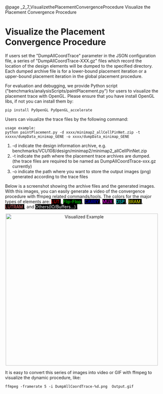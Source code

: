 @page _2_7_VisualizethePlacementConvergenceProcedure Visualize the Placement Convergence Procedure
# Visualize the Placement Convergence Procedure

If users set the "DumpAllCoordTrace" parameter in the JSON configuration file, a series of "DumpAllCoordTrace-XXX.gz" files which record the location of the design elements will be dumped to the specified directory. Each dumped archive file is for a lower-bound placement iteration or a upper-bound placement iteration in the global placement procedure.

For evaluation and debugging, we provide Python script ("benchmarks/analysisScripts/paintPlacement.py") for users to visualize the placement trace with OpenGL. Please ensure that you have install OpenGL libs, if not you can install them by:

```
pip install PyOpenGL PyOpenGL_accelerate
```

Users can visualize the trace files by the following command:

```
usage example:
python paintPlacement.py -d xxxx/minimap2_allCellPinNet.zip -t xxxxx/dumpData_minimap_GENE -o xxxx/dumpData_minimap_GENE
```

1. -d indicate the design information archive, e.g.   benchmarks/VCU108/design/minimap2/minimap2_allCellPinNet.zip
2. -t indicate the path where the placement trace archives are dumped. (the trace files are required to be named as DumpAllCoordTrace-xxx.gz currently)
3. -o indicate the path where you want to store the output images (png) generated according to the trace files

Below is a screenshot showing the archive files and the generated images. With this images, you can easily generate a video of the convergence procedure with ffmpeg related commands/tools. The colors for the major types of elements are: 
<span style="background:#000000;color:#ff0000">LUT </span>, 
<span style="background:#000000;color:#00ff00">Flip-Flop </span>, 
<span style="background:#000000;color:#0000ff">CARRY </span>, 
<span style="background:#000000;color:#ff00ff">MUX </span>, 
<span style="background:#000000;color:#00ffff">DSP </span>, 
<span style="background:#000000;color:#ffff00">BRAM </span>, 
<span style="background:#000000;color:#ff7f7f">LUTRAM </span>, 
and <span style="background:#000000;color:#ffffff">Others(IO/Buffers...) </span>.

<center>
<img src="visProc.png" align="center" alt="Visualized Example" title="Visualized Example" width="500" /> 
</center>

It is easy to convert this series of images into video or GIF with ffmpeg to visualize the dynamic procedure, like:

```
ffmpeg -framerate 5 -i DumpAllCoordTrace-%d.png  Output.gif
```